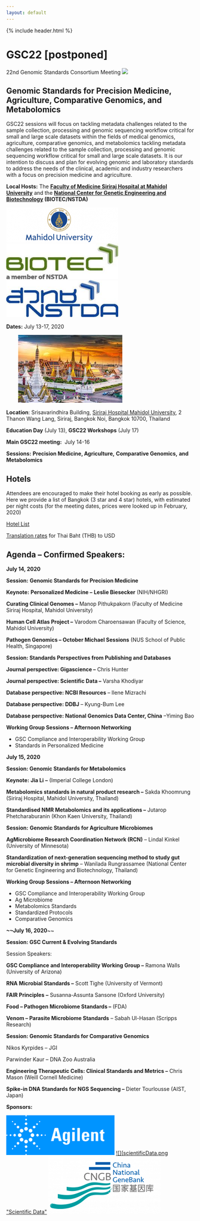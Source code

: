 ```yaml
---
layout: default
---
```


{% include header.html %}

# GSC22 \[postponed\]

22nd Genomic Standards Consortium Meeting ![](/imges/Full_gsc_logo_small_2010-300x63.png)


## **Genomic Standards for Precision Medicine, Agriculture, Comparative Genomics, and Metabolomics**

GSC22 sessions will focus on tackling metadata challenges related to the sample collection, processing and genomic sequencing workflow critical for small and large scale datasets within the fields of medical genomics, agriculture, comparative genomics, and metabolomics tackling metadata challenges related to the sample collection, processing and genomic sequencing workflow critical for small and large scale datasets. It is our intention to discuss and plan for evolving genomic and laboratory standards to address the needs of the clinical, academic and industry researchers with a focus on precision medicine and agriculture.

**Local Hosts:** The **[Faculty of Medicine Siriraj Hospital at Mahidol University](https://www2.si.mahidol.ac.th/en/)** and the **[National Center for Genetic Engineering and Biotechnology](http://www.biotec.or.th/en/) (BIOTEC/NSTDA)**

![](Mahidol-300x93.png)
![](biotec-300x95.jpeg)
![](nstda-300x98.jpeg)

**Dates:** July 13-17, 2020

        ![](bangkok.jpeg)

**Location**: Srisavarindhira Building, [Siriraj Hospital Mahidol University](https://www2.si.mahidol.ac.th/en/), 2 Thanon Wang Lang, Siriraj, Bangkok Noi, Bangkok 10700, Thailand

**Education Day** (July 13), **GSC22 Workshops** (July 17)

**Main GSC22 meeting:**  July 14-16

**Sessions:** **Precision Medicine, Agriculture,** **Comparative Genomics,** **and Metabolomics**

## Hotels 

Attendees are encouraged to make their hotel booking as early as possible. Here we provide a list of Bangkok (3 star and 4 star) hotels, with estimated per night costs (for the meeting dates, prices were looked up in February, 2020) 

[Hotel List](hotels.docx)

[Translation rates](https://www.xe.com/currencyconverter/convert/?Amount=1&From=USD&To=THB) for Thai Baht (THB) to USD

## **Agenda – Confirmed Speakers:**

**July 14, 2020**

**Session:** **Genomic Standards for Precision Medicine**

**Keynote:** **Personalized Medicine –** **Leslie Biesecker** (NIH/NHGRI)

**Curating Clinical Genomes –** Manop Pithukpakorn (Faculty of Medicine Siriraj Hospital, Mahidol University)

**Human Cell Atlas Project –** Varodom Charoensawan (Faculty of Science, Mahidol University)

**Pathogen Genomics – October Michael Sessions** (NUS School of Public Health, Singapore)

**Session: Standards Perspectives from Publishing and Databases**

**Journal perspective: Gigascience –** Chris Hunter 

**Journal perspective: Scientific Data –** Varsha Khodiyar 

**Database perspective: NCBI Resources** – Ilene Mizrachi

**Database perspective: DDBJ** – Kyung-Bum Lee

**Database perspective: National Genomics Data Center, China** –Yiming Bao

**Working Group Sessions – Afternoon Networking**

*   GSC Compliance and Interoperability Working Group
*   Standards in Personalized Medicine

**July 15, 2020** 

**Session: Genomic Standards for Metabolomics**

**Keynote:** **Jia Li** **–** (Imperial College London)

**Metabolomics standards in natural product research –** Sakda Khoomrung (Siriraj Hospital, Mahidol University, Thailand)

**Standardised NMR Metabolomics and its applications –** Jutarop Phetcharaburanin (Khon Kaen University, Thailand)

**Session:** **Genomic Standards for Agriculture Microbiomes** 

**AgMicrobiome Research Coordination Network (RCN)** – Lindal Kinkel (University of Minnesota) 

**Standardization of next-generation sequencing method to study gut microbial diversity in shrimp** – Wanilada Rungrassamee (National Center for Genetic Engineering and Biotechnology, Thailand)

**Working Group Sessions – Afternoon Networking** 

*   GSC Compliance and Interoperability Working Group
*   Ag Microbiome 
*   Metabolomics Standards
*   Standardized Protocols
*   Comparative Genomics

**~~July 16, 2020**~~

 **Session: GSC Current & Evolving Standards**

Session Speakers:

**GSC Compliance and Interoperability Working Group –** Ramona Walls (University of Arizona)

**RNA Microbial Standards –** Scott Tighe (University of Vermont)

**FAIR Principles** **–** Susanna-Assunta Sansone (Oxford University)

**Food – Pathogen Microbiome Standards –** (FDA)

**Venom – Parasite Microbiome Standards** – Sabah Ul-Hasan (Scripps Research)

**Session: Genomic Standards for Comparative Genomics**

Nikos Kyrpides – JGI

Parwinder Kaur – DNA Zoo Australia

**Engineering Therapeutic Cells: Clinical Standards and Metrics –** Chris Mason (Weill Cornell Medicine)

**Spike-in DNA Standards for NGS Sequencing –** Dieter Tourlousse (AIST, Japan)

**Sponsors:**

[![](agilent-logo.png "Agilent")](https://www.agilent.com/) 
[![](scientificData.png "Scientific Data"](https://www.nature.com/sdata/) 
[![](CNGB-LOGO-300x154.png "Chine National GeneBank(CNGB)")](https://db.cngb.org) 


